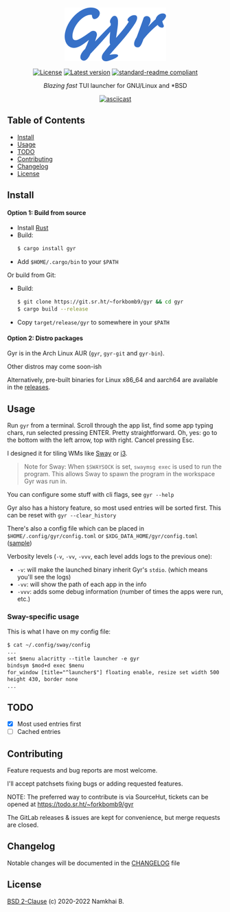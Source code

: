 <div align="center">

  ![Logo](./assets/gyr.png)

  [![License](https://img.shields.io/crates/l/gyr?style=flat-square)](https://git.sr.ht/~forkbomb9/gyr/blob/main/LICENSE)
  [![Latest version](https://img.shields.io/crates/v/gyr?style=flat-square)](https://crates.io/crates/gyr)
  [![standard-readme compliant](https://img.shields.io/badge/readme%20style-standard-brightgreen.svg?style=flat-square)](https://github.com/RichardLitt/standard-readme)

  _Blazing fast_ TUI launcher for GNU/Linux and \*BSD

  [![asciicast](https://asciinema.org/a/n34HCGxXINEoryRkuM8XOIVbJ.svg)](https://asciinema.org/a/n34HCGxXINEoryRkuM8XOIVbJ)

</div>

## Table of Contents

- [Install](#install)
- [Usage](#usage)
- [TODO](#todo)
- [Contributing](#contributing)
- [Changelog](#changelog)
- [License](#license)

## Install

#### Option 1: Build from source

* Install [Rust](https://www.rust-lang.org/learn/get-started)
* Build:
    ```sh
    $ cargo install gyr
    ```
* Add `$HOME/.cargo/bin` to your `$PATH`

Or build from Git:

* Build:
    ```sh
    $ git clone https://git.sr.ht/~forkbomb9/gyr && cd gyr
    $ cargo build --release
    ```
* Copy `target/release/gyr` to somewhere in your `$PATH`

#### Option 2: Distro packages

Gyr is in the Arch Linux AUR (`gyr`, `gyr-git` and `gyr-bin`).

Other distros may come soon-ish

Alternatively, pre-built binaries for Linux x86_64 and aarch64 are available in the [releases](https://git.sr.ht/~forkbomb9/gyr/refs/).

## Usage

Run `gyr` from a terminal. Scroll through the app list, find some app typing chars, run selected pressing ENTER. Pretty straightforward.
Oh, yes: go to the bottom with the left arrow, top with right. Cancel pressing Esc.

I designed it for tiling WMs like [Sway](https://swaywm.org/) or [i3](https://i3wm.org/).

> Note for Sway: When `$SWAYSOCK` is set, `swaymsg exec` is used to run the program.
> This allows Sway to spawn the program in the workspace Gyr was run in.

You can configure some stuff with cli flags, see `gyr --help`

Gyr also has a history feature, so most used entries will be sorted first. This can be reset with `gyr --clear_history`

There's also a config file which can be placed in `$HOME/.config/gyr/config.toml` or `$XDG_DATA_HOME/gyr/config.toml` ([sample](./config.toml))

Verbosity levels (`-v`, `-vv`, `-vvv`, each level adds logs to the previous one):

* `-v`: will make the launched binary inherit Gyr's `stdio`. (which means you'll see the logs)
* `-vv`: will show the path of each app in the info
* `-vvv`: adds some debug information (number of times the apps were run, etc.)

### Sway-specific usage

This is what I have on my config file:

```shell
$ cat ~/.config/sway/config
...
set $menu alacritty --title launcher -e gyr
bindsym $mod+d exec $menu
for_window [title="^launcher$"] floating enable, resize set width 500 height 430, border none
...
```

## TODO

* [X] Most used entries first
* [ ] Cached entries

## Contributing

Feature requests and bug reports are most welcome.

I'll accept patchsets fixing bugs or adding requested features.

NOTE: The preferred way to contribute is via SourceHut, tickets can be opened at https://todo.sr.ht/~forkbomb9/gyr

The GitLab releases & issues are kept for convenience, but merge requests are closed.

## Changelog

Notable changes will be documented in the [CHANGELOG](./CHANGELOG.md) file

## License

[BSD 2-Clause](./LICENSE) (c) 2020-2022 Namkhai B.
